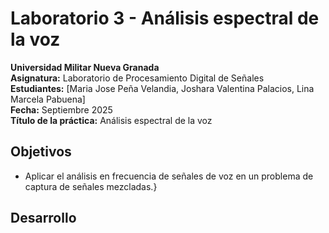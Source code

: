 # Laboratorio 3 - Análisis espectral de la voz 
**Universidad Militar Nueva Granada**  
**Asignatura:** Laboratorio de Procesamiento Digital de Señales  
**Estudiantes:** [Maria Jose Peña Velandia, Joshara Valentina Palacios, Lina Marcela Pabuena]  
**Fecha:** Septiembre 2025  
**Título de la práctica:** Análisis espectral de la voz 
## Objetivos
- Aplicar el análisis en frecuencia de señales de voz en un problema de captura de señales mezcladas.}
## Desarrollo 


